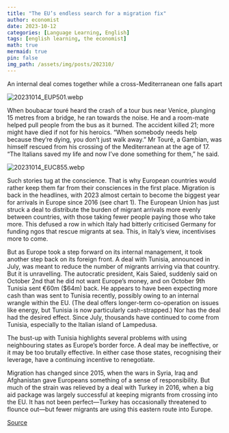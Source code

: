 ```yaml
---
title: "The EU’s endless search for a migration fix"
author: economist
date: 2023-10-12
categories: [Language Learning, English]
tags: [english learning, the economist]
math: true
mermaid: true
pin: false
img_path: /assets/img/posts/202310/
---
```



An internal deal comes together while a cross-Mediterranean one falls apart

![20231014_EUP501.webp](20231014_EUP501.webp)

When boubacar touré heard the crash of a tour bus near Venice, plunging 15 metres from a bridge, he ran towards the noise. He and a room-mate helped pull people from the bus as it burned. The accident killed 21; more might have died if not for his heroics. “When somebody needs help because they’re dying, you don’t just walk away.” Mr Touré, a Gambian, was himself rescued from his crossing of the Mediterranean at the age of 17. “The Italians saved my life and now I’ve done something for them,” he said.

![20231014_EUC855.webp](20231014_EUC855.webp)

Such stories tug at the conscience. That is why European countries would rather keep them far from their consciences in the first place. Migration is back in the headlines, with 2023 almost certain to become the biggest year for arrivals in Europe since 2016 (see chart 1). The European Union has just struck a deal to distribute the burden of migrant arrivals more evenly between countries, with those taking fewer people paying those who take more. This defused a row in which Italy had bitterly criticised Germany for funding ngos that rescue migrants at sea. This, in Italy’s view, incentivises more to come.

But as Europe took a step forward on its internal management, it took another step back on its foreign front. A deal with Tunisia, announced in July, was meant to reduce the number of migrants arriving via that country. But it is unravelling. The autocratic president, Kais Saied, suddenly said on October 2nd that he did not want Europe’s money, and on October 9th Tunisia sent €60m (\$64m) back. He appears to have been expecting more cash than was sent to Tunisia recently, possibly owing to an internal wrangle within the EU. (The deal offers longer-term co-operation on issues like energy, but Tunisia is now particularly cash-strapped.) Nor has the deal had the desired effect. Since July, thousands have continued to come from Tunisia, especially to the Italian island of Lampedusa.

The bust-up with Tunisia highlights several problems with using neighbouring states as Europe’s border force. A deal may be ineffective, or it may be too brutally effective. In either case those states, recognising their leverage, have a continuing incentive to renegotiate.

Migration has changed since 2015, when the wars in Syria, Iraq and Afghanistan gave Europeans something of a sense of responsibility. But much of the strain was relieved by a deal with Turkey in 2016, when a big aid package was largely successful at keeping migrants from crossing into the EU. It has not been perfect—Turkey has occasionally threatened to flounce out—but fewer migrants are using this eastern route into Europe.


[Source](https://www.economist.com/europe/2023/10/12/the-eus-endless-search-for-a-migration-fix)
